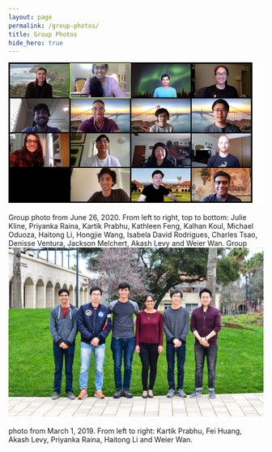 ```yaml
---
layout: page
permalink: /group-photos/
title: Group Photos
hide_hero: true
---
```


<img src="/assets/images/group_photo_jun_26_2020.png" width="600" align="left" style="padding-right: 30px; padding-bottom: 20px;">
Group photo from June 26, 2020. From left to right, top to bottom: Julie Kline, Priyanka Raina, Kartik Prabhu, Kathleen Feng, Kalhan Koul, Michael Oduoza, Haitong Li, Hongjie Wang, Isabela David Rodrigues, Charles Tsao, Denisse Ventura, Jackson Melchert, Akash Levy and Weier Wan.    

<img src="/assets/images/group_photo_mar_1_2019_small.jpg" width="600" align="left" style="padding-right: 30px; padding-bottom: 20px;">
Group photo from March 1, 2019. From left to right: Kartik Prabhu, Fei Huang, Akash Levy, Priyanka Raina, Haitong Li and Weier Wan.
